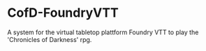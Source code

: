 # CofD-FoundryVTT

A system for the virtual tabletop plattform Foundry VTT to play the 'Chronicles of Darkness' rpg.
